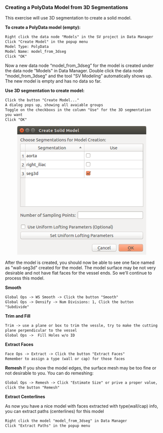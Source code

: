 ### Creating a PolyData Model from 3D Segmentations ###

This exercise will use 3D segmentation to create a solid model.
 
**To create a PolyData model (empty):**

	Right click the data node "Models" in the SV project in Data Manager
	Click "Create Model" in the popup menu
	Model Type: PolyData
	Model Name: model_from_3dseg
	Click "OK"


Now a new data node “model_from_3dseg” for the model is created under the data node "Models" in Data Manager. Double click the data node “model_from_3dseg" and the tool "SV Modeling” automatically shows up. The new model is empty and has no data so far. 

**Use 3D segmentation to create model:**

	Click the button "Create Model..."
	A dialog pops up, showing all avaiable groups
	Toggle on the checkboxs in the column "Use" for the 3D segmentation you want
	Click "OK"

<figure>
  <img class="svImg svImgSm"  src="documentation/modeling/imgs/polydata/uniondialog_3dseg.png"> 
  <figcaption class="svCaption" ></figcaption>
</figure>

After the model is created, you should now be able to see one face named as "wall-seg3d" created for the model. The model surface may be not very desirable and not have flat faces for the vessel ends. So we'll continue to process this model.

**Smooth**

	Global Ops -> WS Smooth -> Click the button "Smooth"
	Global Ops -> Densify -> Num Divisions: 1, Click the button "Subdivide"

**Trim and Fill**

	Trim -> use a plane or box to trim the vessle, try to make the cutting plane perpendicular to the vessel
	Global Ops ->  Fill Holes w/o ID

**Extract Faces**

	Face Ops -> Extract -> Click the button "Extract Faces"
	Remember to assign a type (wall or cap) for those faces

**Remesh**
If you show the model edges, the surface mesh may be too fine or not desirable to you. You can do remeshing:

	Global Ops -> Remesh -> Click "Estimate Size" or prive a proper value, click the button "Remesh"

**Extract Centerlines**

As now you have a nice model with faces extracted with type(wall/cap) info, you can extract paths (centerlines) for this model

	Right click the model "model_from_3dseg" in Data Manager
	Click "Extract Paths" in the popup menu
